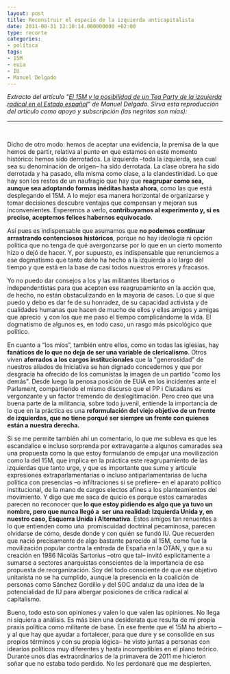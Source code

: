 ```yaml
---
layout: post
title: Reconstruir el espacio de la izquierda anticapitalista
date: 2011-08-31 12:10:14.000000000 +02:00
type: recorte
categories:
- política
tags:
- 15M
- euia
- IU
- Manuel Delgado
---
```

<p><em>Extracto del artículo "<a href="http://manueldelgadoruiz.blogspot.com/2011/08/el-15m-y-la-posibilidad-de-un-tea-party.html">El 15M y la posibilidad de un Tea Party de la izquierda radical en el Estado español</a>" de Manuel Delgado. Sirva esta reproducción del artículo como apoyo y subscripción (las negritas son mías):</em></p>
<p><a title="PDF" rel="nofollow" href="http://www.nuevoclaridad.es/revista/index.php/izquierda-unida/362-ifrente-de-izquierdas-o-pacto-electoralista?format=pdf"></a><a title="Imprimir" rel="nofollow" href="http://www.nuevoclaridad.es/revista/index.php/izquierda-unida/362-ifrente-de-izquierdas-o-pacto-electoralista?tmpl=component&amp;print=1&amp;layout=default&amp;page="></a><a title="E-mail" href="http://www.nuevoclaridad.es/revista/index.php/component/mailto/?tmpl=component&amp;link=aHR0cDovL3d3dy5udWV2b2NsYXJpZGFkLmVzL3JldmlzdGEvaW5kZXgucGhwL2l6cXVpZXJkYS11bmlkYS8zNjItaWZyZW50ZS1kZS1penF1aWVyZGFzLW8tcGFjdG8tZWxlY3RvcmFsaXN0YQ%3D%3D"></a></p>
<hr size="1" noshade="noshade" />
<p>&nbsp;</p>
<p>Dicho de otro modo: hemos de aceptar una evidencia, la premisa de la que hemos de partir, relativa al punto en que estamos en este momento histórico: hemos sido derrotados. 
La izquierda –toda la izquierda, sea cual sea su denominación de origen– ha sido derrotada. 
La clase obrera ha sido derrotada y ha pasado, ella misma como clase, a la clandestinidad. 
Lo que hay son los restos de un naufragio que hay que <strong>reagrupar como sea, aunque sea adoptando formas inéditas hasta ahora</strong>, 
como las que está desplegando el 15M. A lo mejor esa manera horizontal 
de organizarse y tomar decisiones descubre ventajas que compensan y mejoran sus inconvenientes. 
Esperemos a verlo, <strong>contribuyamos al experimento y, si es preciso, 
aceptemos felices habernos equivocado</strong>.</p>
<p><!--more--></p>
<p>Así pues es indispensable que asumamos que <strong>no podemos continuar 
arrastrando contenciosos históricos</strong>, porque no hay ideología ni 
opción política que no tenga de qué avergonzarse por lo que en un cierto 
momento hizo o dejó de hacer. Y, por supuesto, es indispensable que 
renunciemos a ese dogmatismo que tanto daño ha hecho a la izquierda a lo 
largo del tiempo y que está en la base de casi todos nuestros errores y fracasos.</p>
<p>Yo no puedo dar consejos a los y las militantes libertarios o 
independentistas para que acepten ese reagrupamiento en la acción que, 
de hecho, no están obstaculizando en la mayoría de casos. Lo que sí que 
puedo y debo es dar fe de su honradez, de su capacidad activista y de 
cualidades humanas que hacen de mucho de ellos y ellas amigos y amigas que 
aprecio  y con los que me paso el tiempo complicándome la vida. El dogmatismo 
de algunos es, en todo caso, un rasgo más psicológico que político.</p>
<p>En cuanto a “los míos”, también entre ellos, como en todas las iglesias, 
hay <strong>fanáticos de lo que no deja de ser una variable de clericalismo</strong>. 
Otros viven <strong>aferrados a los cargos institucionales</strong> 
que la "generosidad" de nuestros aliados de Iniciativa se han dignado 
concedernos y que por desgracia ha ofrecido de los comunistas la imagen 
de un partido "como los demás". Desde luego la penosa posición de EUiA 
en los incidentes ante el Parlament, compartiendo el mismo discurso que 
el PP i Ciutadans es vergonzante y un factor tremendo de deslegitimación. 
Pero creo que una buena parte de la militancia, sobre todo juvenil, entiende la 
importancia de lo que en la práctica es una <strong>reformulación del viejo 
objetivo de un frente de izquierdas, que no tiene porqué ser siempre un 
frente con quienes están a nuestra derecha.</strong></p>

<div>
<p>Si se me permite también ahí un comentario, lo que me subleva es que les escandalice e incluso sorprenda por extravagante a algunos camarades sea una propuesta como la que estoy formulando de empujar una movilización como la del 15M, que implica en la práctica este reagrupamiento de las izquierdas que tanto urge, y que es importante que sume y articule expresiones extraparlamentarias o incluso antiparlamentarias de lucha política con presencias –o infiltraciones si se prefiere– en el aparato político institucional, de la mano de cargos electos afines a los planteamientos del movimiento. Y digo que me saca de quicio es porque estos camaradas parecen no reconocer que<strong> lo que estoy pidiendo es algo que ya tuvo un nombre, pero que nunca llegó a  ser una realidad: Izquierda Unida y, en nuestro caso, Esquerra Unida i Alternativa</strong>. Estos amigos tan renuentes a lo que entienden como una  promiscuidad doctrinal pecaminosa, parecen olvidarse de cómo, desde donde y con quién se fundó IU. Que recuerden que nació precisamente de algo bastante parecido al 15M, como fue la movilización popular contra la entrada de España en la OTAN, y que a su creación en 1986 Nicolás Sartorius –otro que tal– invitó explícitamente a sumarse a sectores anarquistas conscientes de la importancia de esa propuesta de reorganización. Soy del todo consciente de que ese objetivo unitarista no se ha cumplido, aunque la presencia en la coalición de personas como Sánchez Gordillo y del SOC andaluz da una idea de la potencialidad de IU para albergar posiciones de crítica radical al capitalismo.</p>
<p>Bueno, todo esto son opiniones y valen lo que valen las opiniones. No llega ni siquiera a análisis. Es más bien una desiderata que resulta de mi propia praxis política como militante de base. En ese frente que el 15M ha abierto –y al que hay que ayudar a fortalecer, para que dure y se consolide en sus propios términos y con su propia lógica– he visto juntas a personas con idearios políticos muy diferentes y hasta incompatibles en el plano teórico. Durante unos días extraordinarios de la primavera de 2011 me hicieron soñar que no estaba todo perdido. No les perdonaré que me despierten.</p>
</div>
